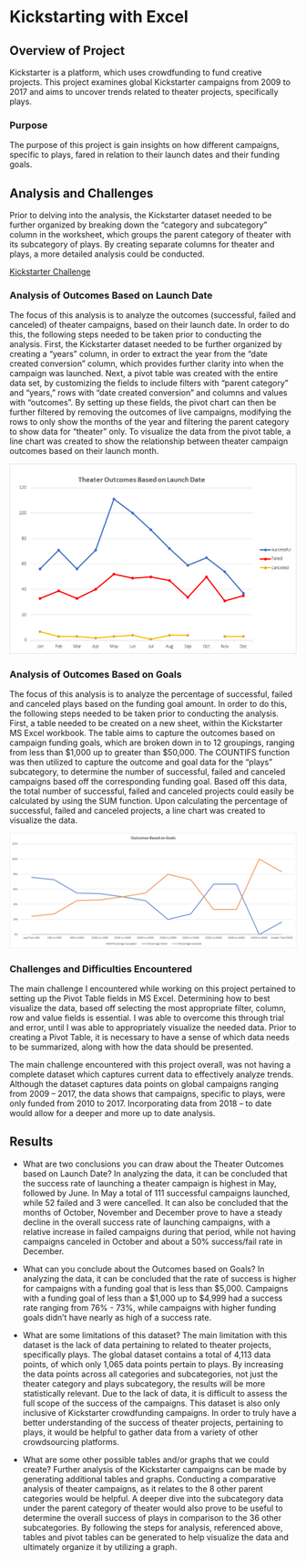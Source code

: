 # Kickstarting with Excel

## Overview of Project
Kickstarter is a platform, which uses crowdfunding to fund creative projects. This project examines global Kickstarter campaigns from 2009 to 2017 and aims to uncover trends related to theater projects, specifically plays. 

### Purpose
The purpose of this project is gain insights on how different campaigns, specific to plays, fared in relation to their launch dates and their funding goals. 

## Analysis and Challenges
Prior to delving into the analysis, the Kickstarter dataset needed to be further organized by breaking down the “category and subcategory” column in the worksheet, which groups the parent category of theater with its subcategory of plays. By creating separate columns for theater and plays, a more detailed analysis could be conducted.

[Kickstarter Challenge](https://github.com/cmmgw/kickstarter-analysis/blob/main/Kickstarter_Challenge.zip)

### Analysis of Outcomes Based on Launch Date
The focus of this analysis is to analyze the outcomes (successful, failed and canceled) of theater campaigns, based on their launch date. In order to do this, the following steps needed to be taken prior to conducting the analysis. First, the Kickstarter dataset needed to be further organized by creating a “years” column, in order to extract the year from the “date created conversion” column, which provides further clarity into when the campaign was launched. Next, a pivot table was created with the entire data set, by customizing the fields to include filters with “parent category” and “years,” rows with “date created conversion” and columns and values with “outcomes”. By setting up these fields, the pivot chart can then be further filtered by removing the outcomes of live campaigns, modifying the rows to only show the months of the year and filtering the parent category to show data for “theater” only. To visualize the data from the pivot table, a line chart was created to show the relationship between theater campaign outcomes based on their launch month. 

![Resources/Theater_Outcomes_vs_Launch](/Resources/Theater_Outcomes_vs_Launch.png)

### Analysis of Outcomes Based on Goals
The focus of this analysis is to analyze the percentage of successful, failed and canceled plays based on the funding goal amount. In order to do this, the following steps needed to be taken prior to conducting the analysis. First, a table needed to be created on a new sheet, within the Kickstarter MS Excel workbook. The table aims to capture the outcomes based on campaign funding goals, which are broken down in to 12 groupings, ranging from less than $1,000 up to greater than $50,000. The COUNTIFS function was then utilized to capture the outcome and goal data for the “plays” subcategory, to determine the number of successful, failed and canceled campaigns based off the corresponding funding goal. Based off this data, the total number of successful, failed and canceled projects could easily be calculated by using the SUM function. Upon calculating the percentage of successful, failed and canceled projects, a line chart was created to visualize the data. 

![Resources/Outcomes_vs_Goals](/Resources/Outcomes_vs_Goals.png)



### Challenges and Difficulties Encountered
The main challenge I encountered while working on this project pertained to setting up the Pivot Table fields in MS Excel. Determining how to best visualize the data, based off selecting the most appropriate filter, column, row and value fields is essential. I was able to overcome this through trial and error, until I was able to appropriately visualize the needed data. Prior to creating a Pivot Table, it is necessary to have a sense of which data needs to be summarized, along with how the data should be presented. 

The main challenge encountered with this project overall, was not having a complete dataset which captures current data to effectively analyze trends. Although the dataset captures data points on global campaigns ranging from 2009 – 2017, the data shows that campaigns, specific to plays, were only funded from 2010 to 2017. Incorporating data from 2018 – to date would allow for a deeper and more up to date analysis. 

## Results
-	What are two conclusions you can draw about the Theater Outcomes based on Launch Date?
In analyzing the data, it can be concluded that the success rate of launching a theater campaign is highest in May, followed by June. In May a total of 111 successful campaigns launched, while 52 failed and 3 were cancelled. It can also be concluded that the months of October, November and December prove to have a steady decline in the overall success rate of launching campaigns, with a relative increase in failed campaigns during that period, while not having campaigns canceled in October and about a 50% success/fail rate in December. 

-	What can you conclude about the Outcomes based on Goals?
In analyzing the data, it can be concluded that the rate of success is higher for campaigns with a funding goal that is less than $5,000. Campaigns with a funding goal of less than a $1,000 up to $4,999 had a success rate ranging from 76% - 73%, while campaigns with higher funding goals didn’t have nearly as high of a success rate.  

-	What are some limitations of this dataset?
The main limitation with this dataset is the lack of data pertaining to related to theater projects, specifically plays. The global dataset contains a total of 4,113 data points, of which only 1,065 data points pertain to plays. By increasing the data points across all categories and subcategories, not just the theater category and plays subcategory, the results will be more statistically relevant. Due to the lack of data, it is difficult to assess the full scope of the success of the campaigns. This dataset is also only inclusive of Kickstarter crowdfunding campaigns. In order to truly have a better understanding of the success of theater projects, pertaining to plays, it would be helpful to gather data from a variety of other crowdsourcing platforms.

-	What are some other possible tables and/or graphs that we could create?
Further analysis of the Kickstarter campaigns can be made by generating additional tables and graphs. Conducting a comparative analysis of theater campaigns, as it relates to the 8 other parent categories would be helpful. A deeper dive into the subcategory data under the parent category of theater would also prove to be useful to determine the overall success of plays in comparison to the 36 other subcategories. By following the steps for analysis, referenced above, tables and pivot tables can be generated to help visualize the data and ultimately organize it by utilizing a graph. 



